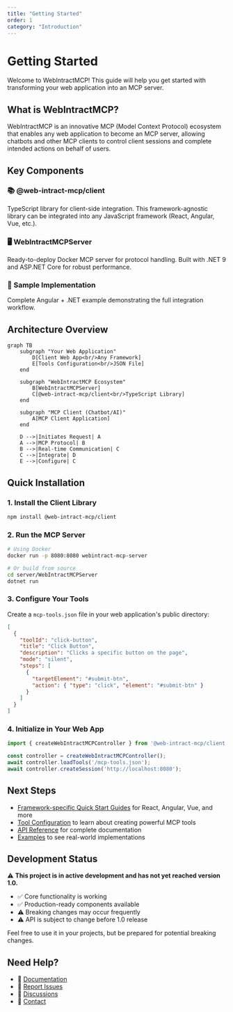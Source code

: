 ```yaml
---
title: "Getting Started"
order: 1
category: "Introduction"
---
```


# Getting Started

Welcome to WebIntractMCP! This guide will help you get started with transforming your web application into an MCP server.

## What is WebIntractMCP?

WebIntractMCP is an innovative MCP (Model Context Protocol) ecosystem that enables any web application to become an MCP server, allowing chatbots and other MCP clients to control client sessions and complete intended actions on behalf of users.

## Key Components

### 📚 @web-intract-mcp/client
TypeScript library for client-side integration. This framework-agnostic library can be integrated into any JavaScript framework (React, Angular, Vue, etc.).

### 🖥️ WebIntractMCPServer
Ready-to-deploy Docker MCP server for protocol handling. Built with .NET 9 and ASP.NET Core for robust performance.

### 🎯 Sample Implementation
Complete Angular + .NET example demonstrating the full integration workflow.

## Architecture Overview

```mermaid
graph TB
    subgraph "Your Web Application"
        D[Client Web App<br/>Any Framework]
        E[Tools Configuration<br/>JSON File]
    end
    
    subgraph "WebIntractMCP Ecosystem"
        B[WebIntractMCPServer]
        C[@web-intract-mcp/client<br/>TypeScript Library]
    end
    
    subgraph "MCP Client (Chatbot/AI)"
        A[MCP Client Application]
    end
    
    D -->|Initiates Request| A
    A -->|MCP Protocol| B
    B -->|Real-time Communication| C
    C -->|Integrate| D
    E -->|Configure| C
```

## Quick Installation

### 1. Install the Client Library

```bash
npm install @web-intract-mcp/client
```

### 2. Run the MCP Server

```bash
# Using Docker
docker run -p 8080:8080 webintract-mcp-server

# Or build from source
cd server/WebIntractMCPServer
dotnet run
```

### 3. Configure Your Tools

Create a `mcp-tools.json` file in your web application's public directory:

```json
[
  {
    "toolId": "click-button",
    "title": "Click Button",
    "description": "Clicks a specific button on the page",
    "mode": "silent",
    "steps": [
      {
        "targetElement": "#submit-btn",
        "action": { "type": "click", "element": "#submit-btn" }
      }
    ]
  }
]
```

### 4. Initialize in Your Web App

```typescript
import { createWebIntractMCPController } from '@web-intract-mcp/client';

const controller = createWebIntractMCPController();
await controller.loadTools('/mcp-tools.json');
await controller.createSession('http://localhost:8080');
```

## Next Steps

- [Framework-specific Quick Start Guides](./quickstart) for React, Angular, Vue, and more
- [Tool Configuration](./tool-configuration) to learn about creating powerful MCP tools
- [API Reference](./api-reference) for complete documentation
- [Examples](./examples) to see real-world implementations

## Development Status

⚠️ **This project is in active development and has not yet reached version 1.0.**

- ✅ Core functionality is working
- ✅ Production-ready components available
- ⚠️ Breaking changes may occur frequently
- ⚠️ API is subject to change before 1.0 release

Feel free to use it in your projects, but be prepared for potential breaking changes.

## Need Help?

- 📖 [Documentation](./api-reference)
- 🐛 [Report Issues](https://github.com/Vijay-Nirmal/WebIntractMCP/issues)
- 💬 [Discussions](https://github.com/Vijay-Nirmal/WebIntractMCP/discussions)
- 📧 [Contact](mailto:me@vijaynirmal.com)
